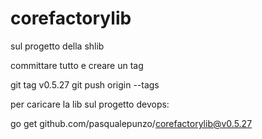 # corefactorylib

sul progetto della shlib

committare tutto e creare un tag

git tag v0.5.27
git push origin --tags

per caricare la lib sul progetto devops:

go get github.com/pasqualepunzo/corefactorylib@v0.5.27
